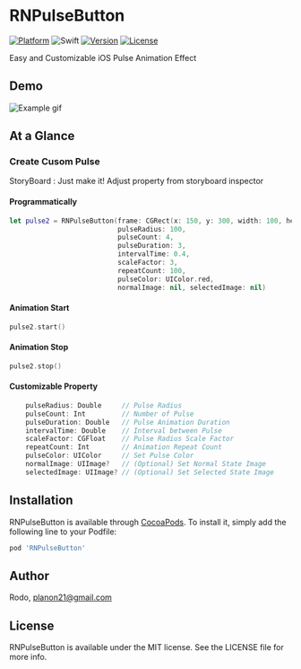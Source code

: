 # RNPulseButton

[![Platform](https://img.shields.io/cocoapods/p/RNPulseButton.svg?style=flat)](http://cocoapods.org/pods/RNPulseButton)
![Swift](https://img.shields.io/badge/Swift-4.0-orange.svg)
[![Version](https://img.shields.io/cocoapods/v/RNPulseButton.svg?style=flat)](http://cocoapods.org/pods/RNPulseButton)
[![License](https://img.shields.io/cocoapods/l/RNPulseButton.svg?style=flat)](http://cocoapods.org/pods/RNPulseButton)

Easy and Customizable iOS Pulse Animation Effect

## Demo

![Example gif](https://media.giphy.com/media/xUNd9Meox7k0MaSQSI/giphy.gif)

## At a Glance

### Create Cusom Pulse

StoryBoard : Just make it! Adjust property from storyboard inspector

#### Programmatically
``` swift
let pulse2 = RNPulseButton(frame: CGRect(x: 150, y: 300, width: 100, height: 100),
                           pulseRadius: 100,
                           pulseCount: 4,
                           pulseDuration: 3,
                           intervalTime: 0.4,
                           scaleFactor: 3,
                           repeatCount: 100,
                           pulseColor: UIColor.red,
                           normalImage: nil, selectedImage: nil)
```

#### Animation Start

```swift
pulse2.start()
```

#### Animation Stop

```swift
pulse2.stop()
```

#### Customizable Property
```swift
    pulseRadius: Double     // Pulse Radius
    pulseCount: Int         // Number of Pulse
    pulseDuration: Double   // Pulse Animation Duration
    intervalTime: Double    // Interval between Pulse
    scaleFactor: CGFloat    // Pulse Radius Scale Factor
    repeatCount: Int        // Animation Repeat Count
    pulseColor: UIColor     // Set Pulse Color
    normalImage: UIImage?   // (Optional) Set Normal State Image
    selectedImage: UIImage? // (Optional) Set Selected State Image
```
## Installation

RNPulseButton is available through [CocoaPods](http://cocoapods.org). To install
it, simply add the following line to your Podfile:

```ruby
pod 'RNPulseButton'
```

## Author

Rodo, planon21@gmail.com

## License

RNPulseButton is available under the MIT license. See the LICENSE file for more info.

